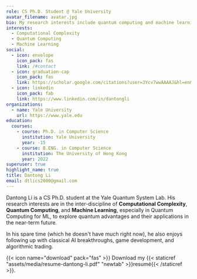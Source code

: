 ```yaml
---
role: CS Ph.D. Student @ Yale University
avatar_filename: avatar.jpg
bio: My research interests include quantum computing and machine learning.
interests:
  - Computational Complexity
  - Quantum Computing
  - Machine Learning
social:
  - icon: envelope
    icon_pack: fas
    link: /#contact
  - icon: graduation-cap
    icon_pack: fas
    link: https://scholar.google.com/citations?user=3Ycv7wwAAAAJ&hl=en&oi=sra
  - icon: linkedin
    icon_pack: fab
    link: https://www.linkedin.com/in/dantongli
organizations:
  - name: Yale University
    url: https://www.yale.edu
education:
  courses:
    - course: Ph.D. in Computer Science
      institution: Yale University
      year: -15
    - course: B.ENG. in Computer Science
      institution: The University of Hong Kong
      year: 2022
superuser: true
highlight_name: true
title: Dantong Li
email: dtlics2000@gmail.com
---
```

Dantong Li is a CS Ph.D. student at the Yale Quantum System Lab. His research interests are in the inter-discipline of **Computational Complexity**, **Quantum Computing**, and **Machine Learning**, especially in Quantum Computing for ML, to explore quantum advantages and their applications in the near-term future. 

In his spare time (which he doesn't have much right now), he also enjoys following up with classical AI breakthroughs, game development, and algorithmic trading.

{{< icon name="download" pack="fas" >}} Download my {{< staticref "assets/media/resume-dantong-li.pdf" "newtab" >}}resumé{{< /staticref >}}.